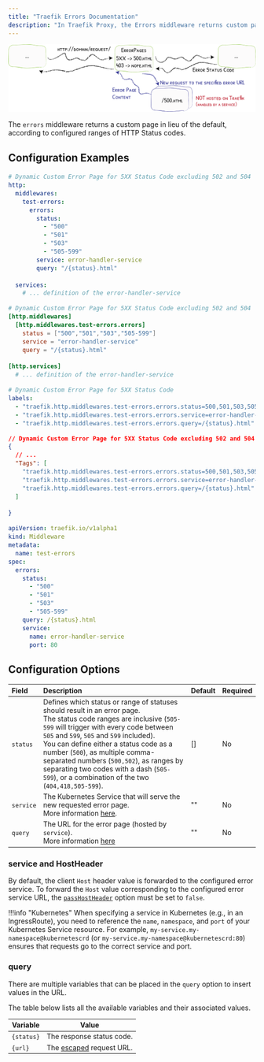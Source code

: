 ```yaml
---
title: "Traefik Errors Documentation"
description: "In Traefik Proxy, the Errors middleware returns custom pages according to configured ranges of HTTP Status codes. Read the technical documentation."
---
```


![Errors](../../../../assets/img/middleware/errorpages.png)

The `errors` middleware returns a custom page in lieu of the default, according to configured ranges of HTTP Status codes.

## Configuration Examples

```yaml tab="Structured (YAML)"
# Dynamic Custom Error Page for 5XX Status Code excluding 502 and 504
http:
  middlewares:
    test-errors:
      errors:
        status:
          - "500"
          - "501"
          - "503"
          - "505-599"
        service: error-handler-service
        query: "/{status}.html"

  services:
    # ... definition of the error-handler-service
```

```toml tab="Structured (TOML)"
# Dynamic Custom Error Page for 5XX Status Code excluding 502 and 504
[http.middlewares]
  [http.middlewares.test-errors.errors]
    status = ["500","501","503","505-599"]
    service = "error-handler-service"
    query = "/{status}.html"

[http.services]
  # ... definition of the error-handler-service
```

```yaml tab="Labels"
# Dynamic Custom Error Page for 5XX Status Code
labels:
  - "traefik.http.middlewares.test-errors.errors.status=500,501,503,505-599"
  - "traefik.http.middlewares.test-errors.errors.service=error-handler-service"
  - "traefik.http.middlewares.test-errors.errors.query=/{status}.html"
```

```json tab="Tags"
// Dynamic Custom Error Page for 5XX Status Code excluding 502 and 504
{
  // ...
  "Tags": [
    "traefik.http.middlewares.test-errors.errors.status=500,501,503,505-599",
    "traefik.http.middlewares.test-errors.errors.service=error-handler-service",
    "traefik.http.middlewares.test-errors.errors.query=/{status}.html"
  ]

}

```

```yaml tab="Kubernetes"
apiVersion: traefik.io/v1alpha1
kind: Middleware
metadata:
  name: test-errors
spec:
  errors:
    status:
      - "500"
      - "501"
      - "503"
      - "505-599"
    query: /{status}.html
    service:
      name: error-handler-service
      port: 80
```

## Configuration Options

| Field      | Description                                                                                                                                                                                 | Default | Required |
|:-----------|:--------------------------------------------------------------------------------------------------------------------------------------------------------------------------------------------|:--------|:---------|
| `status` | Defines which status or range of statuses should result in an error page.<br/> The status code ranges are inclusive (`505-599` will trigger with every code between `505` and `599`, `505` and `599` included).<br /> You can define either a status code as a number (`500`), as multiple comma-separated numbers (`500,502`), as ranges by separating two codes with a dash (`505-599`), or a combination of the two (`404,418,505-599`).  | []     | No      | 
| `service` | The Kubernetes Service that will serve the new requested error page.<br /> More information [here](#service-and-hostheader). | ""      | No      |
| `query` | The URL for the error page (hosted by `service`).<br /> More information [here](#query) | ""      | No      |

### service and HostHeader

By default, the client `Host` header value is forwarded to the configured error service.
To forward the `Host` value corresponding to the configured error service URL, 
the [`passHostHeader`](../../../../routing/services/index.md#pass-host-header) option must be set to `false`.

!!!info "Kubernetes"
    When specifying a service in Kubernetes (e.g., in an IngressRoute), you need to reference the `name`, `namespace`, and `port` of your Kubernetes Service resource. For example, `my-service.my-namespace@kubernetescrd` (or `my-service.my-namespace@kubernetescrd:80`) ensures that requests go to the correct service and port.

### query

There are multiple variables that can be placed in the `query` option to insert values in the URL.

The table below lists all the available variables and their associated values.

| Variable   | Value                                                            |
|------------|------------------------------------------------------------------|
| `{status}` | The response status code.                                        |
| `{url}`    | The [escaped](https://pkg.go.dev/net/url#QueryEscape) request URL.|
